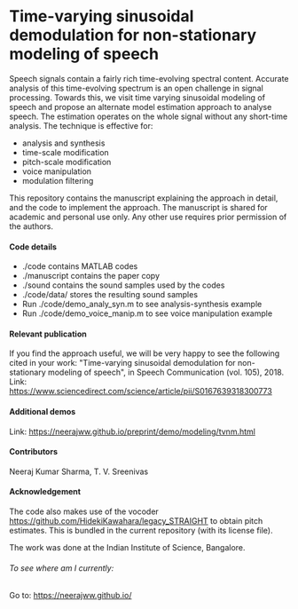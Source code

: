 # Time-varying sinusoidal demodulation for non-stationary modeling of speech
Speech signals contain a fairly rich time-evolving spectral content. Accurate analysis of this time-evolving spectrum is an open challenge in signal processing. Towards this, we visit time varying sinusoidal modeling of speech and propose an alternate model estimation approach to analyse speech. The estimation operates on the whole signal without any short-time analysis. The technique is effective for:
- analysis and synthesis
- time-scale modification
- pitch-scale modification
- voice manipulation
- modulation filtering

This repository contains the manuscript explaining the approach in detail, and the code to implement the approach. The manuscript is shared for academic and personal use only. Any other use requires prior permission of the authors.

#### Code details
- ./code contains MATLAB codes
- ./manuscript contains the paper copy
- ./sound contains the sound samples used by the codes
- ./code/data/ stores the resulting sound samples 
- Run ./code/demo_analy_syn.m to see analysis-synthesis example
- Run ./code/demo_voice_manip.m to see voice manipulation example

#### Relevant publication
If you find the approach useful, we will be very happy to see the following cited in your work: "Time-varying sinusoidal demodulation for non-stationary modeling of speech", in Speech Communication (vol. 105), 2018.
Link: https://www.sciencedirect.com/science/article/pii/S0167639318300773

#### Additional demos
Link: https://neerajww.github.io/preprint/demo/modeling/tvnm.html

#### Contributors
Neeraj Kumar Sharma, T. V. Sreenivas

#### Acknowledgement
The code also makes use of the vocoder https://github.com/HidekiKawahara/legacy_STRAIGHT to obtain pitch estimates. This is bundled in the current repository (with its license file).

The work was done at the Indian Institute of Science, Bangalore.
###### To see where am I currently:
Go to: https://neerajww.github.io/
